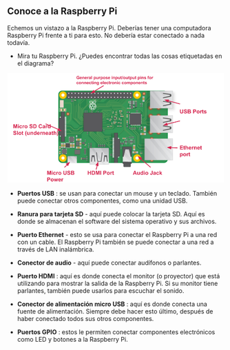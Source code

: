 ## Conoce a la Raspberry Pi

Echemos un vistazo a la Raspberry Pi. Deberías tener una computadora Raspberry Pi frente a ti para esto. No debería estar conectado a nada todavía.

+ Mira tu Raspberry Pi. ¿Puedes encontrar todas las cosas etiquetadas en el diagrama?

![captura de pantalla](images/pi-labelled-names.png)

+ **Puertos USB** : se usan para conectar un mouse y un teclado. También puede conectar otros componentes, como una unidad USB.

+ **Ranura para tarjeta SD** - aquí puede colocar la tarjeta SD. Aquí es donde se almacenan el software del sistema operativo y sus archivos.

+ **Puerto Ethernet** - esto se usa para conectar el Raspberry Pi a una red con un cable. El Raspberry Pi también se puede conectar a una red a través de LAN inalámbrica.

+ **Conector de audio** - aquí puede conectar audífonos o parlantes.

+ **Puerto HDMI** : aquí es donde conecta el monitor (o proyector) que está utilizando para mostrar la salida de la Raspberry Pi. Si su monitor tiene parlantes, también puede usarlos para escuchar el sonido.

+ **Conector de alimentación micro USB** : aquí es donde conecta una fuente de alimentación. Siempre debe hacer esto último, después de haber conectado todos sus otros componentes.

+ **Puertos GPIO** : estos le permiten conectar componentes electrónicos como LED y botones a la Raspberry Pi.